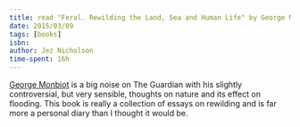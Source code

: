 ```yaml
---
title: read "Feral. Rewilding the Land, Sea and Human Life" by George Monbiot
date: 2015/03/09
tags: [books]
isbn:
author: Jez Nicholson
time-spent: 16h
---
```

​​​​[George Monbiot](http://www.monbiot.com/) is a big noise on The Guardian with his slightly controversial, but very sensible, thoughts on nature and its effect on flooding. This book is really a collection of essays on rewilding and is far more a personal diary than I thought it would be.